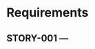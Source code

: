# Requirements

## STORY-001 — <title>
---
id: STORY-001
type: story
status: ready
priority: P2
depends_on: []
component_tags: []
tasks_generated: false
story_fingerprint: ""
kind: feature
---
### User Story
As a <persona>, I want to <do something> so that <achieve goal>.

### Motivation
<why now>

### Acceptance
- Success path: <when persona does X, Y happens>
- Boundary constraints: <limits like size/range/pagination/latency>
- Negative/error: <invalid input, failure modes with messages/codes>
- Permissions/roles: <who can/cannot do this; auditing>
- Observability: <events/logs/metrics to verify outcome>
- Data constraints: <schema, formats, encoding, i18n>

### NFR
- <non-functional>

### Out of Scope
- <excluded>

### Outcome Measures (optional)
- KPI/metric: <how success is measured>
- Baseline/target: <current vs. desired>
